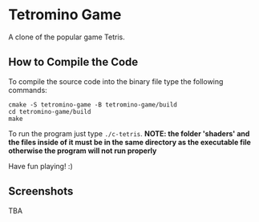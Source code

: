 # Tetromino Game
A clone of the popular game Tetris.

## How to Compile the Code
To compile the source code into the binary file type the following commands:
```
cmake -S tetromino-game -B tetromino-game/build
cd tetromino-game/build
make
```
To run the program just type `./c-tetris`.
**NOTE: the folder 'shaders' and the files inside of it must be in the same directory as the executable file otherwise the program will not run properly**

Have fun playing! :)

## Screenshots
TBA
